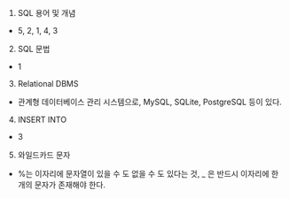 1. SQL 용어 및 개념

- 5, 2, 1, 4, 3



2. SQL 문법

- 1



3. Relational DBMS

- 관계형 데이터베이스 관리 시스템으로, MySQL, SQLite, PostgreSQL 등이 있다.



4. INSERT INTO

- 3



5. 와일드카드 문자

- %는 이자리에 문자열이 있을 수 도 없을 수 도 있다는 것, _ 은 반드시 이자리에 한개의 문자가 존재해야 한다.